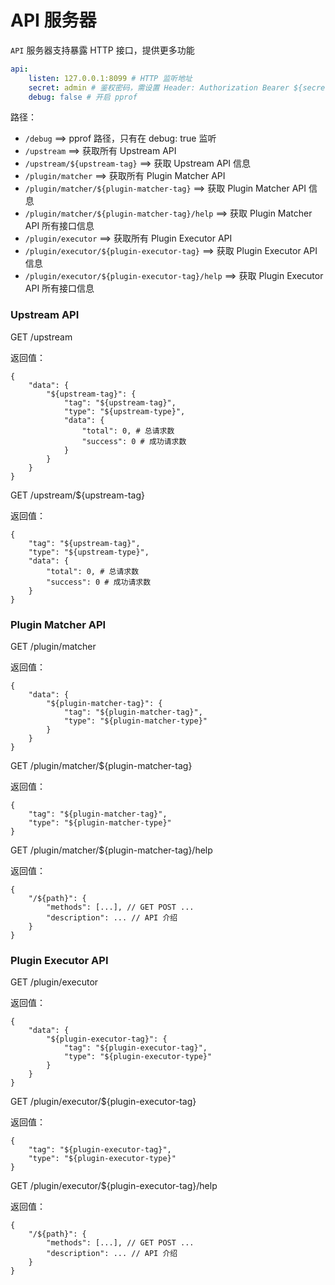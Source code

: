 # API 服务器

```API``` 服务器支持暴露 HTTP 接口，提供更多功能

```yaml
api:
    listen: 127.0.0.1:8099 # HTTP 监听地址
    secret: admin # 鉴权密码，需设置 Header: Authorization Bearer ${secret}
    debug: false # 开启 pprof
```

路径：

- ```/debug``` ==> pprof 路径，只有在 debug: true 监听
- ```/upstream``` ==> 获取所有 Upstream API
- ```/upstream/${upstream-tag}``` ==> 获取 Upstream API 信息
- ```/plugin/matcher``` ==> 获取所有 Plugin Matcher API
- ```/plugin/matcher/${plugin-matcher-tag}``` ==> 获取 Plugin Matcher API 信息
- ```/plugin/matcher/${plugin-matcher-tag}/help``` ==> 获取 Plugin Matcher API 所有接口信息
- ```/plugin/executor``` ==> 获取所有 Plugin Executor API
- ```/plugin/executor/${plugin-executor-tag}``` ==> 获取 Plugin Executor API 信息
- ```/plugin/executor/${plugin-executor-tag}/help``` ==> 获取 Plugin Executor API 所有接口信息

### Upstream API

GET /upstream

返回值：
```json5
{
    "data": {
        "${upstream-tag}": {
            "tag": "${upstream-tag}",
            "type": "${upstream-type}",
            "data": {
                "total": 0, # 总请求数
                "success": 0 # 成功请求数
            }
        }
    }
}
```

GET /upstream/${upstream-tag}

返回值：
```json5
{
    "tag": "${upstream-tag}",
    "type": "${upstream-type}",
    "data": {
        "total": 0, # 总请求数
        "success": 0 # 成功请求数
    }
}
```

### Plugin Matcher API

GET /plugin/matcher

返回值：
```json5
{
    "data": {
        "${plugin-matcher-tag}": {
            "tag": "${plugin-matcher-tag}",
            "type": "${plugin-matcher-type}"
        }
    }
}
```

GET /plugin/matcher/${plugin-matcher-tag}

返回值：
```json5
{
    "tag": "${plugin-matcher-tag}",
    "type": "${plugin-matcher-type}"
}
```

GET /plugin/matcher/${plugin-matcher-tag}/help

返回值：
```json5
{
    "/${path}": {
        "methods": [...], // GET POST ...
        "description": ... // API 介绍
    }
}
```

### Plugin Executor API

GET /plugin/executor

返回值：
```json5
{
    "data": {
        "${plugin-executor-tag}": {
            "tag": "${plugin-executor-tag}",
            "type": "${plugin-executor-type}"
        }
    }
}
```

GET /plugin/executor/${plugin-executor-tag}

返回值：
```json5
{
    "tag": "${plugin-executor-tag}",
    "type": "${plugin-executor-type}"
}
```

GET /plugin/executor/${plugin-executor-tag}/help

返回值：
```json5
{
    "/${path}": {
        "methods": [...], // GET POST ...
        "description": ... // API 介绍
    }
}
```
